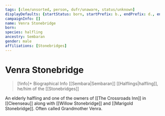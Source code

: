 ```yaml
---
tags: [clee/unsorted, person, dufr/unaware, status/unknown]
displayDefaults: {startStatus: born, startPrefix: b., endPrefix: d., endStatus: died}
campaignInfo: []
name: Venra Stonebridge
born:
species: halfling
ancestry: Sembaran
gender: male
affiliations: [Stonebridges]
---
```

# Venra Stonebridge
>[!info]+ Biographical Info
> [[Sembara|Sembaran]] [[Halflings|halfling]], he/him of the [[Stonebridges]]

An elderly halfling and one of the owners of [[The Crossroads Inn]] in [[Cleenseau]] along with [[Willow Stonebridge]] and [[Marigold Stonebridge]]. Often called Grandmother Venra.
